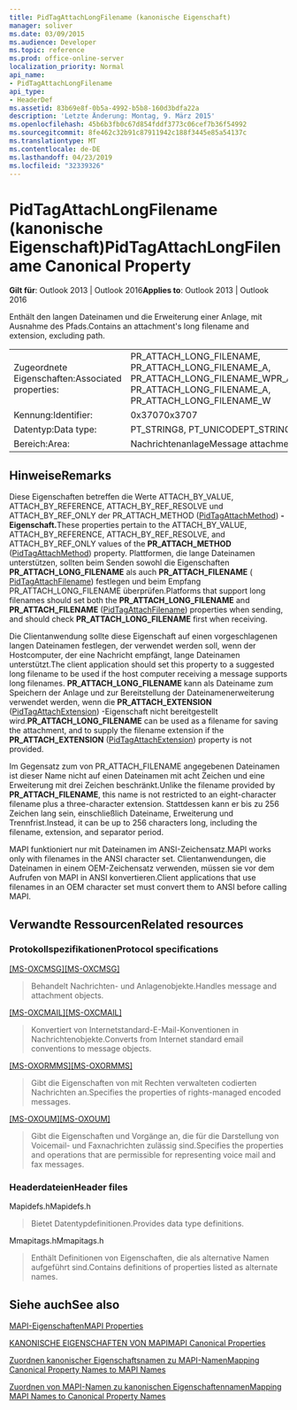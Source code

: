 ```yaml
---
title: PidTagAttachLongFilename (kanonische Eigenschaft)
manager: soliver
ms.date: 03/09/2015
ms.audience: Developer
ms.topic: reference
ms.prod: office-online-server
localization_priority: Normal
api_name:
- PidTagAttachLongFilename
api_type:
- HeaderDef
ms.assetid: 83b69e8f-0b5a-4992-b5b8-160d3bdfa22a
description: 'Letzte Änderung: Montag, 9. März 2015'
ms.openlocfilehash: 45b6b3fb0c67d854fddf3773c06cef7b36f54992
ms.sourcegitcommit: 8fe462c32b91c87911942c188f3445e85a54137c
ms.translationtype: MT
ms.contentlocale: de-DE
ms.lasthandoff: 04/23/2019
ms.locfileid: "32339326"
---
```

# <a name="pidtagattachlongfilename-canonical-property"></a><span data-ttu-id="5e2f8-103">PidTagAttachLongFilename (kanonische Eigenschaft)</span><span class="sxs-lookup"><span data-stu-id="5e2f8-103">PidTagAttachLongFilename Canonical Property</span></span>

  
  
<span data-ttu-id="5e2f8-104">**Gilt für**: Outlook 2013 | Outlook 2016</span><span class="sxs-lookup"><span data-stu-id="5e2f8-104">**Applies to**: Outlook 2013 | Outlook 2016</span></span> 
  
<span data-ttu-id="5e2f8-105">Enthält den langen Dateinamen und die Erweiterung einer Anlage, mit Ausnahme des Pfads.</span><span class="sxs-lookup"><span data-stu-id="5e2f8-105">Contains an attachment's long filename and extension, excluding path.</span></span> 
  
|||
|:-----|:-----|
|<span data-ttu-id="5e2f8-106">Zugeordnete Eigenschaften:</span><span class="sxs-lookup"><span data-stu-id="5e2f8-106">Associated properties:</span></span>  <br/> |<span data-ttu-id="5e2f8-107">PR_ATTACH_LONG_FILENAME, PR_ATTACH_LONG_FILENAME_A, PR_ATTACH_LONG_FILENAME_W</span><span class="sxs-lookup"><span data-stu-id="5e2f8-107">PR_ATTACH_LONG_FILENAME, PR_ATTACH_LONG_FILENAME_A, PR_ATTACH_LONG_FILENAME_W</span></span>  <br/> |
|<span data-ttu-id="5e2f8-108">Kennung:</span><span class="sxs-lookup"><span data-stu-id="5e2f8-108">Identifier:</span></span>  <br/> |<span data-ttu-id="5e2f8-109">0x3707</span><span class="sxs-lookup"><span data-stu-id="5e2f8-109">0x3707</span></span>  <br/> |
|<span data-ttu-id="5e2f8-110">Datentyp:</span><span class="sxs-lookup"><span data-stu-id="5e2f8-110">Data type:</span></span>  <br/> |<span data-ttu-id="5e2f8-111">PT_STRING8, PT_UNICODE</span><span class="sxs-lookup"><span data-stu-id="5e2f8-111">PT_STRING8, PT_UNICODE</span></span>  <br/> |
|<span data-ttu-id="5e2f8-112">Bereich:</span><span class="sxs-lookup"><span data-stu-id="5e2f8-112">Area:</span></span>  <br/> |<span data-ttu-id="5e2f8-113">Nachrichtenanlage</span><span class="sxs-lookup"><span data-stu-id="5e2f8-113">Message attachment</span></span>  <br/> |
   
## <a name="remarks"></a><span data-ttu-id="5e2f8-114">Hinweise</span><span class="sxs-lookup"><span data-stu-id="5e2f8-114">Remarks</span></span>

<span data-ttu-id="5e2f8-115">Diese Eigenschaften betreffen die Werte ATTACH_BY_VALUE, ATTACH_BY_REFERENCE, ATTACH_BY_REF_RESOLVE und ATTACH_BY_REF_ONLY der PR_ATTACH_METHOD ([PidTagAttachMethod](pidtagattachmethod-canonical-property.md)) **-Eigenschaft.**</span><span class="sxs-lookup"><span data-stu-id="5e2f8-115">These properties pertain to the ATTACH_BY_VALUE, ATTACH_BY_REFERENCE, ATTACH_BY_REF_RESOLVE, and ATTACH_BY_REF_ONLY values of the **PR_ATTACH_METHOD** ([PidTagAttachMethod](pidtagattachmethod-canonical-property.md)) property.</span></span> <span data-ttu-id="5e2f8-116">Plattformen, die lange Dateinamen unterstützen, sollten beim Senden sowohl die Eigenschaften **PR_ATTACH_LONG_FILENAME** als auch **PR_ATTACH_FILENAME** (  [PidTagAttachFilename](pidtagattachfilename-canonical-property.md)) festlegen und beim Empfang PR_ATTACH_LONG_FILENAME überprüfen.</span><span class="sxs-lookup"><span data-stu-id="5e2f8-116">Platforms that support long filenames should set both the **PR_ATTACH_LONG_FILENAME** and **PR_ATTACH_FILENAME** ([PidTagAttachFilename](pidtagattachfilename-canonical-property.md)) properties when sending, and should check **PR_ATTACH_LONG_FILENAME** first when receiving.</span></span> 
  
<span data-ttu-id="5e2f8-117">Die Clientanwendung sollte diese Eigenschaft auf einen vorgeschlagenen langen Dateinamen festlegen, der verwendet werden soll, wenn der Hostcomputer, der eine Nachricht empfängt, lange Dateinamen unterstützt.</span><span class="sxs-lookup"><span data-stu-id="5e2f8-117">The client application should set this property to a suggested long filename to be used if the host computer receiving a message supports long filenames.</span></span> <span data-ttu-id="5e2f8-118">**PR_ATTACH_LONG_FILENAME** kann als Dateiname zum Speichern der Anlage und zur Bereitstellung der Dateinamenerweiterung verwendet werden, wenn die **PR_ATTACH_EXTENSION** ([PidTagAttachExtension](pidtagattachextension-canonical-property.md)) -Eigenschaft nicht bereitgestellt wird.</span><span class="sxs-lookup"><span data-stu-id="5e2f8-118">**PR_ATTACH_LONG_FILENAME** can be used as a filename for saving the attachment, and to supply the filename extension if the **PR_ATTACH_EXTENSION** ([PidTagAttachExtension](pidtagattachextension-canonical-property.md)) property is not provided.</span></span> 
  
<span data-ttu-id="5e2f8-119">Im Gegensatz zum von PR_ATTACH_FILENAME angegebenen Dateinamen ist dieser Name nicht auf einen Dateinamen mit acht Zeichen und eine Erweiterung mit drei Zeichen beschränkt.</span><span class="sxs-lookup"><span data-stu-id="5e2f8-119">Unlike the filename provided by **PR_ATTACH_FILENAME**, this name is not restricted to an eight-character filename plus a three-character extension.</span></span> <span data-ttu-id="5e2f8-120">Stattdessen kann er bis zu 256 Zeichen lang sein, einschließlich Dateiname, Erweiterung und Trennfrist.</span><span class="sxs-lookup"><span data-stu-id="5e2f8-120">Instead, it can be up to 256 characters long, including the filename, extension, and separator period.</span></span> 
  
<span data-ttu-id="5e2f8-121">MAPI funktioniert nur mit Dateinamen im ANSI-Zeichensatz.</span><span class="sxs-lookup"><span data-stu-id="5e2f8-121">MAPI works only with filenames in the ANSI character set.</span></span> <span data-ttu-id="5e2f8-122">Clientanwendungen, die Dateinamen in einem OEM-Zeichensatz verwenden, müssen sie vor dem Aufrufen von MAPI in ANSI konvertieren.</span><span class="sxs-lookup"><span data-stu-id="5e2f8-122">Client applications that use filenames in an OEM character set must convert them to ANSI before calling MAPI.</span></span> 
  
## <a name="related-resources"></a><span data-ttu-id="5e2f8-123">Verwandte Ressourcen</span><span class="sxs-lookup"><span data-stu-id="5e2f8-123">Related resources</span></span>

### <a name="protocol-specifications"></a><span data-ttu-id="5e2f8-124">Protokollspezifikationen</span><span class="sxs-lookup"><span data-stu-id="5e2f8-124">Protocol specifications</span></span>

<span data-ttu-id="5e2f8-125">[[MS-OXCMSG]](https://msdn.microsoft.com/library/7fd7ec40-deec-4c06-9493-1bc06b349682%28Office.15%29.aspx)</span><span class="sxs-lookup"><span data-stu-id="5e2f8-125">[[MS-OXCMSG]](https://msdn.microsoft.com/library/7fd7ec40-deec-4c06-9493-1bc06b349682%28Office.15%29.aspx)</span></span>
  
> <span data-ttu-id="5e2f8-126">Behandelt Nachrichten- und Anlagenobjekte.</span><span class="sxs-lookup"><span data-stu-id="5e2f8-126">Handles message and attachment objects.</span></span>
    
<span data-ttu-id="5e2f8-127">[[MS-OXCMAIL]](https://msdn.microsoft.com/library/b60d48db-183f-4bf5-a908-f584e62cb2d4%28Office.15%29.aspx)</span><span class="sxs-lookup"><span data-stu-id="5e2f8-127">[[MS-OXCMAIL]](https://msdn.microsoft.com/library/b60d48db-183f-4bf5-a908-f584e62cb2d4%28Office.15%29.aspx)</span></span>
  
> <span data-ttu-id="5e2f8-128">Konvertiert von Internetstandard-E-Mail-Konventionen in Nachrichtenobjekte.</span><span class="sxs-lookup"><span data-stu-id="5e2f8-128">Converts from Internet standard email conventions to message objects.</span></span>
    
<span data-ttu-id="5e2f8-129">[[MS-OXORMMS]](https://msdn.microsoft.com/library/a121dda4-48f3-41f8-b12f-170f533038bb%28Office.15%29.aspx)</span><span class="sxs-lookup"><span data-stu-id="5e2f8-129">[[MS-OXORMMS]](https://msdn.microsoft.com/library/a121dda4-48f3-41f8-b12f-170f533038bb%28Office.15%29.aspx)</span></span>
  
> <span data-ttu-id="5e2f8-130">Gibt die Eigenschaften von mit Rechten verwalteten codierten Nachrichten an.</span><span class="sxs-lookup"><span data-stu-id="5e2f8-130">Specifies the properties of rights-managed encoded messages.</span></span>
    
<span data-ttu-id="5e2f8-131">[[MS-OXOUM]](https://msdn.microsoft.com/library/2a0696c5-2caf-4f20-87fb-085db430afec%28Office.15%29.aspx)</span><span class="sxs-lookup"><span data-stu-id="5e2f8-131">[[MS-OXOUM]](https://msdn.microsoft.com/library/2a0696c5-2caf-4f20-87fb-085db430afec%28Office.15%29.aspx)</span></span>
  
> <span data-ttu-id="5e2f8-132">Gibt die Eigenschaften und Vorgänge an, die für die Darstellung von Voicemail- und Faxnachrichten zulässig sind.</span><span class="sxs-lookup"><span data-stu-id="5e2f8-132">Specifies the properties and operations that are permissible for representing voice mail and fax messages.</span></span>
    
### <a name="header-files"></a><span data-ttu-id="5e2f8-133">Headerdateien</span><span class="sxs-lookup"><span data-stu-id="5e2f8-133">Header files</span></span>

<span data-ttu-id="5e2f8-134">Mapidefs.h</span><span class="sxs-lookup"><span data-stu-id="5e2f8-134">Mapidefs.h</span></span>
  
> <span data-ttu-id="5e2f8-135">Bietet Datentypdefinitionen.</span><span class="sxs-lookup"><span data-stu-id="5e2f8-135">Provides data type definitions.</span></span>
    
<span data-ttu-id="5e2f8-136">Mmapitags.h</span><span class="sxs-lookup"><span data-stu-id="5e2f8-136">Mmapitags.h</span></span>
  
> <span data-ttu-id="5e2f8-137">Enthält Definitionen von Eigenschaften, die als alternative Namen aufgeführt sind.</span><span class="sxs-lookup"><span data-stu-id="5e2f8-137">Contains definitions of properties listed as alternate names.</span></span>
    
## <a name="see-also"></a><span data-ttu-id="5e2f8-138">Siehe auch</span><span class="sxs-lookup"><span data-stu-id="5e2f8-138">See also</span></span>



[<span data-ttu-id="5e2f8-139">MAPI-Eigenschaften</span><span class="sxs-lookup"><span data-stu-id="5e2f8-139">MAPI Properties</span></span>](mapi-properties.md)
  
[<span data-ttu-id="5e2f8-140">KANONISCHE EIGENSCHAFTEN VON MAPI</span><span class="sxs-lookup"><span data-stu-id="5e2f8-140">MAPI Canonical Properties</span></span>](mapi-canonical-properties.md)
  
[<span data-ttu-id="5e2f8-141">Zuordnen kanonischer Eigenschaftsnamen zu MAPI-Namen</span><span class="sxs-lookup"><span data-stu-id="5e2f8-141">Mapping Canonical Property Names to MAPI Names</span></span>](mapping-canonical-property-names-to-mapi-names.md)
  
[<span data-ttu-id="5e2f8-142">Zuordnen von MAPI-Namen zu kanonischen Eigenschaftennamen</span><span class="sxs-lookup"><span data-stu-id="5e2f8-142">Mapping MAPI Names to Canonical Property Names</span></span>](mapping-mapi-names-to-canonical-property-names.md)


